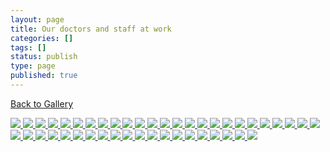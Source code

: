 ```yaml
---
layout: page
title: Our doctors and staff at work
categories: []
tags: []
status: publish
type: page
published: true
---
```

<p><a title="Gallery" href="/events/gallery/">Back to Gallery</a></p>
<!-- Darkbox -->
<div class="darkbox">
<a href="http://vietnamvac.isamonkey.org/gallery/doctors-at-work/dsc09055.jpg" data-darkbox="doctors-at-work">
  <img src="http://vietnamvac.isamonkey.org/gallery/doctors-at-work/thumbs/dsc09055.jpg" />
</a>
<a href="http://vietnamvac.isamonkey.org/gallery/doctors-at-work/dsc09059.jpg" data-darkbox="doctors-at-work">
  <img src="http://vietnamvac.isamonkey.org/gallery/doctors-at-work/thumbs/dsc09059.jpg" />
</a>
<a href="http://vietnamvac.isamonkey.org/gallery/doctors-at-work/dsc09286.jpg" data-darkbox="doctors-at-work">
  <img src="http://vietnamvac.isamonkey.org/gallery/doctors-at-work/thumbs/dsc09286.jpg" />
</a>
<a href="http://vietnamvac.isamonkey.org/gallery/doctors-at-work/dsc09440.jpg" data-darkbox="doctors-at-work">
  <img src="http://vietnamvac.isamonkey.org/gallery/doctors-at-work/thumbs/dsc09440.jpg" />
</a>
<a href="http://vietnamvac.isamonkey.org/gallery/doctors-at-work/dscn4652.jpg" data-darkbox="doctors-at-work">
  <img src="http://vietnamvac.isamonkey.org/gallery/doctors-at-work/thumbs/dscn4652.jpg" />
</a>
<a href="http://vietnamvac.isamonkey.org/gallery/doctors-at-work/dscn4671.jpg" data-darkbox="doctors-at-work">
  <img src="http://vietnamvac.isamonkey.org/gallery/doctors-at-work/thumbs/dscn4671.jpg" />
</a>
<a href="http://vietnamvac.isamonkey.org/gallery/doctors-at-work/dscn4676.jpg" data-darkbox="doctors-at-work">
  <img src="http://vietnamvac.isamonkey.org/gallery/doctors-at-work/thumbs/dscn4676.jpg" />
</a>
<a href="http://vietnamvac.isamonkey.org/gallery/doctors-at-work/img_1181.jpg" data-darkbox="doctors-at-work">
  <img src="http://vietnamvac.isamonkey.org/gallery/doctors-at-work/thumbs/img_1181.jpg" />
</a>
<a href="http://vietnamvac.isamonkey.org/gallery/doctors-at-work/img_1186.jpg" data-darkbox="doctors-at-work">
  <img src="http://vietnamvac.isamonkey.org/gallery/doctors-at-work/thumbs/img_1186.jpg" />
</a>
<a href="http://vietnamvac.isamonkey.org/gallery/doctors-at-work/img_1197.jpg" data-darkbox="doctors-at-work">
  <img src="http://vietnamvac.isamonkey.org/gallery/doctors-at-work/thumbs/img_1197.jpg" />
</a>
<a href="http://vietnamvac.isamonkey.org/gallery/doctors-at-work/img_1198.jpg" data-darkbox="doctors-at-work">
  <img src="http://vietnamvac.isamonkey.org/gallery/doctors-at-work/thumbs/img_1198.jpg" />
</a>
<a href="http://vietnamvac.isamonkey.org/gallery/doctors-at-work/img_1199.jpg" data-darkbox="doctors-at-work">
  <img src="http://vietnamvac.isamonkey.org/gallery/doctors-at-work/thumbs/img_1199.jpg" />
</a>
<a href="http://vietnamvac.isamonkey.org/gallery/doctors-at-work/img_1207.jpg" data-darkbox="doctors-at-work">
  <img src="http://vietnamvac.isamonkey.org/gallery/doctors-at-work/thumbs/img_1207.jpg" />
</a>
<a href="http://vietnamvac.isamonkey.org/gallery/doctors-at-work/img_1211.jpg" data-darkbox="doctors-at-work">
  <img src="http://vietnamvac.isamonkey.org/gallery/doctors-at-work/thumbs/img_1211.jpg" />
</a>
<a href="http://vietnamvac.isamonkey.org/gallery/doctors-at-work/img_1214.jpg" data-darkbox="doctors-at-work">
  <img src="http://vietnamvac.isamonkey.org/gallery/doctors-at-work/thumbs/img_1214.jpg" />
</a>
<a href="http://vietnamvac.isamonkey.org/gallery/doctors-at-work/img_1218.jpg" data-darkbox="doctors-at-work">
  <img src="http://vietnamvac.isamonkey.org/gallery/doctors-at-work/thumbs/img_1218.jpg" />
</a>
<a href="http://vietnamvac.isamonkey.org/gallery/doctors-at-work/p1080123.jpg" data-darkbox="doctors-at-work">
  <img src="http://vietnamvac.isamonkey.org/gallery/doctors-at-work/thumbs/p1080123.jpg" />
</a>
<a href="http://vietnamvac.isamonkey.org/gallery/doctors-at-work/p1080133.jpg" data-darkbox="doctors-at-work">
  <img src="http://vietnamvac.isamonkey.org/gallery/doctors-at-work/thumbs/p1080133.jpg" />
</a>
<a href="http://vietnamvac.isamonkey.org/gallery/doctors-at-work/p1080139.jpg" data-darkbox="doctors-at-work">
  <img src="http://vietnamvac.isamonkey.org/gallery/doctors-at-work/thumbs/p1080139.jpg" />
</a>
<a href="http://vietnamvac.isamonkey.org/gallery/doctors-at-work/p1080140.jpg" data-darkbox="doctors-at-work">
  <img src="http://vietnamvac.isamonkey.org/gallery/doctors-at-work/thumbs/p1080140.jpg" />
</a>
<a href="http://vietnamvac.isamonkey.org/gallery/doctors-at-work/p1080486.jpg" data-darkbox="doctors-at-work">
  <img src="http://vietnamvac.isamonkey.org/gallery/doctors-at-work/thumbs/p1080486.jpg" />
</a>
<a href="http://vietnamvac.isamonkey.org/gallery/doctors-at-work/p1080487.jpg" data-darkbox="doctors-at-work">
  <img src="http://vietnamvac.isamonkey.org/gallery/doctors-at-work/thumbs/p1080487.jpg" />
</a>
<a href="http://vietnamvac.isamonkey.org/gallery/doctors-at-work/p1080489.jpg" data-darkbox="doctors-at-work">
  <img src="http://vietnamvac.isamonkey.org/gallery/doctors-at-work/thumbs/p1080489.jpg" />
</a>
<a href="http://vietnamvac.isamonkey.org/gallery/doctors-at-work/p1080490.jpg" data-darkbox="doctors-at-work">
  <img src="http://vietnamvac.isamonkey.org/gallery/doctors-at-work/thumbs/p1080490.jpg" />
</a>
<a href="http://vietnamvac.isamonkey.org/gallery/doctors-at-work/p1080491.jpg" data-darkbox="doctors-at-work">
  <img src="http://vietnamvac.isamonkey.org/gallery/doctors-at-work/thumbs/p1080491.jpg" />
</a>
<a href="http://vietnamvac.isamonkey.org/gallery/doctors-at-work/p1080535.jpg" data-darkbox="doctors-at-work">
  <img src="http://vietnamvac.isamonkey.org/gallery/doctors-at-work/thumbs/p1080535.jpg" />
</a>
<a href="http://vietnamvac.isamonkey.org/gallery/doctors-at-work/p1080565.jpg" data-darkbox="doctors-at-work">
  <img src="http://vietnamvac.isamonkey.org/gallery/doctors-at-work/thumbs/p1080565.jpg" />
</a>
<a href="http://vietnamvac.isamonkey.org/gallery/doctors-at-work/p1080568.jpg" data-darkbox="doctors-at-work">
  <img src="http://vietnamvac.isamonkey.org/gallery/doctors-at-work/thumbs/p1080568.jpg" />
</a>
<a href="http://vietnamvac.isamonkey.org/gallery/doctors-at-work/p1080588.jpg" data-darkbox="doctors-at-work">
  <img src="http://vietnamvac.isamonkey.org/gallery/doctors-at-work/thumbs/p1080588.jpg" />
</a>
<a href="http://vietnamvac.isamonkey.org/gallery/doctors-at-work/p1080629.jpg" data-darkbox="doctors-at-work">
  <img src="http://vietnamvac.isamonkey.org/gallery/doctors-at-work/thumbs/p1080629.jpg" />
</a>
<a href="http://vietnamvac.isamonkey.org/gallery/doctors-at-work/p1080654.jpg" data-darkbox="doctors-at-work">
  <img src="http://vietnamvac.isamonkey.org/gallery/doctors-at-work/thumbs/p1080654.jpg" />
</a>
<a href="http://vietnamvac.isamonkey.org/gallery/doctors-at-work/p1080657.jpg" data-darkbox="doctors-at-work">
  <img src="http://vietnamvac.isamonkey.org/gallery/doctors-at-work/thumbs/p1080657.jpg" />
</a>
<a href="http://vietnamvac.isamonkey.org/gallery/doctors-at-work/p1150537.jpg" data-darkbox="doctors-at-work">
  <img src="http://vietnamvac.isamonkey.org/gallery/doctors-at-work/thumbs/p1150537.jpg" />
</a>
<a href="http://vietnamvac.isamonkey.org/gallery/doctors-at-work/p1150540.jpg" data-darkbox="doctors-at-work">
  <img src="http://vietnamvac.isamonkey.org/gallery/doctors-at-work/thumbs/p1150540.jpg" />
</a>
<a href="http://vietnamvac.isamonkey.org/gallery/doctors-at-work/p1150592.jpg" data-darkbox="doctors-at-work">
  <img src="http://vietnamvac.isamonkey.org/gallery/doctors-at-work/thumbs/p1150592.jpg" />
</a>
<a href="http://vietnamvac.isamonkey.org/gallery/doctors-at-work/p1150621.jpg" data-darkbox="doctors-at-work">
  <img src="http://vietnamvac.isamonkey.org/gallery/doctors-at-work/thumbs/p1150621.jpg" />
</a>
<a href="http://vietnamvac.isamonkey.org/gallery/doctors-at-work/p1150643.jpg" data-darkbox="doctors-at-work">
  <img src="http://vietnamvac.isamonkey.org/gallery/doctors-at-work/thumbs/p1150643.jpg" />
</a>
<a href="http://vietnamvac.isamonkey.org/gallery/doctors-at-work/p1150646.jpg" data-darkbox="doctors-at-work">
  <img src="http://vietnamvac.isamonkey.org/gallery/doctors-at-work/thumbs/p1150646.jpg" />
</a>
<a href="http://vietnamvac.isamonkey.org/gallery/doctors-at-work/p1210404.jpg" data-darkbox="doctors-at-work">
  <img src="http://vietnamvac.isamonkey.org/gallery/doctors-at-work/thumbs/p1210404.jpg" />
</a>
<a href="http://vietnamvac.isamonkey.org/gallery/doctors-at-work/p1210410.jpg" data-darkbox="doctors-at-work">
  <img src="http://vietnamvac.isamonkey.org/gallery/doctors-at-work/thumbs/p1210410.jpg" />
</a>
<a href="http://vietnamvac.isamonkey.org/gallery/doctors-at-work/p1210415.jpg" data-darkbox="doctors-at-work">
  <img src="http://vietnamvac.isamonkey.org/gallery/doctors-at-work/thumbs/p1210415.jpg" />
</a>
<a href="http://vietnamvac.isamonkey.org/gallery/doctors-at-work/p1210424.jpg" data-darkbox="doctors-at-work">
  <img src="http://vietnamvac.isamonkey.org/gallery/doctors-at-work/thumbs/p1210424.jpg" />
</a>
<a href="http://vietnamvac.isamonkey.org/gallery/doctors-at-work/p1210552.jpg" data-darkbox="doctors-at-work">
  <img src="http://vietnamvac.isamonkey.org/gallery/doctors-at-work/thumbs/p1210552.jpg" />
</a>
<a href="http://vietnamvac.isamonkey.org/gallery/doctors-at-work/p1210587.jpg" data-darkbox="doctors-at-work">
  <img src="http://vietnamvac.isamonkey.org/gallery/doctors-at-work/thumbs/p1210587.jpg" />
</a>
<a href="http://vietnamvac.isamonkey.org/gallery/doctors-at-work/p1210596.jpg" data-darkbox="doctors-at-work">
  <img src="http://vietnamvac.isamonkey.org/gallery/doctors-at-work/thumbs/p1210596.jpg" />
</a>

</div>
<!-- End darkbox -->